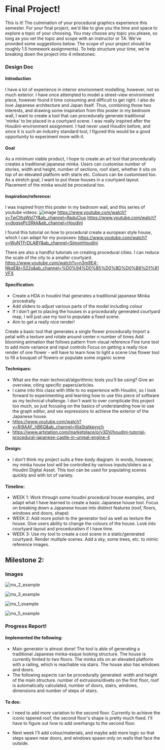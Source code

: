 # Final Project!

This is it! The culmination of your procedural graphics experience this semester. For your final project, we'd like to give you the time and space to explore a topic of your choosing. You may choose any topic you please, so long as you vet the topic and scope with an instructor or TA. We've provided some suggestions below. The scope of your project should be roughly 1.5 homework assignments). To help structure your time, we're breaking down the project into 4 milestones:

### Design Doc

#### Introduction
I have a lot of experience in interior environment modelling, however, not so much exterior. I have once attempted to model a street-view environment piece, however found it time consuming and difficult to get right. I also do love Japanese architecture and Japan itself. Thus, combining those two interests, and drawing some inspiration from this poster in my bedroom wall, I want to create a tool that can procedurally generate traditional 'minka' to be placed in a courtyard scene. I was really inspired after the Houdini-environment assignment. I had never used Houdini before, and since it is such an industry standard tool, I figured this would be a good opportunity to experiment more with it. 


#### Goal
As a minimum viable product, I hope to create an art tool that procedurally creates a traditional japanese minka. Users can customise number of stories, width and height, number of sections, roof slant, whether it sits on top of an elevated platform with staris etc. Colours can be customised too. As a stretch goal, I want to put these houses in a courtyard layout. Placement of the minka would be procedural too. 

#### Inspiration/reference:
I was inspired from this poster in my bedroom wall, and this series of youtube videos:
![image](https://user-images.githubusercontent.com/59979404/141842228-30ea29e6-5119-4356-adaa-fb21b245b9fb.png)
https://www.youtube.com/watch?v=TwCthsWsI7Y&ab_channel=RaduCius
https://www.youtube.com/watch?v=dpqsePcSRkk&ab_channel=Houdini

I found this tutorial on how to procedural create a european style house, which I can adapt for my purposes: https://www.youtube.com/watch?v=WuNTFrDLABY&ab_channel=SimonHoudini

There are also a handful tutorials on creating procedural cities. I can reduce the scale of the city to a smaller courtyard. 
https://www.youtube.com/watch?v=n3m9E4-NkqE&t=522s&ab_channel=%D0%94%D0%B5%D0%BD%D0%B8%D1%81VFX

#### Specification:
- Create a HDA in houdini that generates a traditional japanese Minka procedrally
- Add sliders to adjust various parts of the model including colour
- If I don't get to placing the houses in a procedurally generated courtyard map, I will just use my tool to populate a fixed scene. 
- Aim to get a really nice render!

Create a basic tool that generates a single flower procedurally
Import a petal with a texture and rotate around center n number of times
Add blooming animation that follows pattern from visual reference
Fine tune tool to add more variance and input controls
Focus on getting a really nice render of one flower - will have to learn how to light a scene
Use flower tool to fill a bouquet of flowers or populate some organic scene

#### Techniques:
- What are the main technical/algorithmic tools you’ll be using? Give an overview, citing specific papers/articles.
- I came into this class with little to no experience with Houdini, so I look forward to experimenting and learning how to use this piece of software as my technical challenge. I don't want to over complicate this project too much, so just focusing on the basics of understanding how to use the graph editor, and vex expressions to achieve the exterior of the Japanese house.
- https://www.youtube.com/watch?v=Ri9AAF_hB6Q&ab_channel=IlliaStatkevych
- https://www.artstation.com/marketplace/p/y3DV/houdini-tutorial-procedural-japanese-castle-in-unreal-engine-4

#### Design:
- I don't think my project suits a free-body diagram. In words, however, my minka house tool will be controlled by various inputs/sliders as a Houdini Digital Asset. This tool can be used for populating scenes quickly and with lot of variety.

#### Timeline:
- WEEK 1: Work through some houdini procedural house examples, and adapt what I have learned to create a basic Japanese house tool. Focus on breaking down a Japanese house into distinct features (roof, floors, windows and doors, shape)
- WEEK 2: Add more polish to the generator tool as well as texture the house. Give users ability to change the colours of the house. Look into courtyard layout and proceduralism if I have time.
- WEEK 3: Use my tool to create a cool scene in a static/generated courtyard. Render multiple scenes. Add a sky, some trees, etc. to mimic reference images.

## Milestone 2: 

### Images

![ms_2_example](https://user-images.githubusercontent.com/59979404/142963979-001d21b8-8c74-468a-9cae-eaf9351b54de.PNG)

![ms_3_example](https://user-images.githubusercontent.com/59979404/142964543-53526590-0bb7-47cf-81ff-f4c569303c97.PNG)

![ms_1_example](https://user-images.githubusercontent.com/59979404/142964615-c00c0edc-cea7-43ad-af4a-c0610a54dd8b.PNG)

![ms_5_example](https://user-images.githubusercontent.com/59979404/143037730-60164ee0-e580-407f-b408-9b2c0a4cf2a0.PNG)

### Progress Report!

#### Implemented the following: 

- Main generator is almost done! The tool is able of generating a traditional Japanese minka-esque looking structure. The house is currently limited to two floors. The minka sits on an elevated platform with a railing, which is reachable via stairs. The house also has windows and doors.
- The following aspects can be procedurally generated: width and height of the main structure. number of extrusions/divets on the first floor, roof is automatically calculated, number of doors, stairs, windows, dimensions and number of steps of stairs. 

#### To dos: 
- I need to add more variation to the second floor. Currently to achieve the iconic tapered roof, the second floor's shape is pretty much fixed. I'll have to figure out how to add overhangs to the second floor.

- Next week I'll add colour/materials, and maybe add more logic so that steps spawn near doors, and windows spawn only on walls that face the outside.
